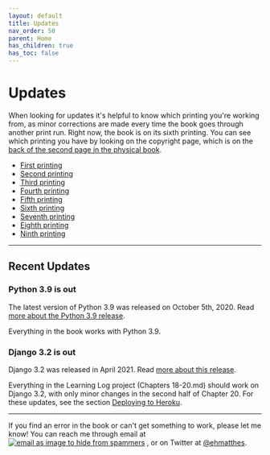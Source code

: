```yaml
---
layout: default
title: Updates
nav_order: 50
parent: Home
has_children: true
has_toc: false
---
```


# Updates

When looking for updates it's helpful to know which printing you're working from, as minor corrections are made every time the book goes through another print run. Right now, the book is on its sixth printing. You can see which printing you have by looking on the copyright page, which is on the [back of the second page in the physical book](./which_printing.md).

- [First printing](./first_printing.md)
- [Second printing](./second_printing.md)
- [Third printing](./third_printing.md)
- [Fourth printing](./fourth_printing.md)
- [Fifth printing](./fifth_printing.md)
- [Sixth printing](./sixth_printing.md)
- [Seventh printing](./seventh_printing.md)
- [Eighth printing](./eighth_printing.md)
- [Ninth printing](./ninth_printing.md)


---

## Recent Updates

### Python 3.9 is out

The latest version of Python 3.9 was released on October 5th, 2020. Read [more about the Python 3.9 release](./python3_9.md).

Everything in the book works with Python 3.9.

### Django 3.2 is out

Django 3.2 was released in April 2021. Read [more about this release](./django3_2.md).

Everything in the Learning Log project (Chapters 18-20.md) should work on Django 3.2, with only minor changes in the second half of Chapter 20. For these updates, see the section [Deploying to Heroku](./django3_2.md).

---

If you find an error in the book or can't get something to work, please let me know! You can reach me through email at <a href="javascript:location='mailto:\u0065\u0068\u006d\u0061\u0074\u0074\u0068\u0065\u0073\u0040\u0067\u006d\u0061\u0069\u006c\u002e\u0063\u006f\u006d';void 0"><img  class="email" title="the author's email address as an image to prevent spamming" alt="email as image to hide from spammers" src="{{ '/assets/images/ematthes.svg' | relative_url  }}"/></a> , or on Twitter at [@ehmatthes](https://twitter.com/ehmatthes).